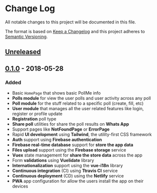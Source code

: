 # Change Log

All notable changes to this project will be documented in this file.

The format is based on [Keep a Changelog](http://keepachangelog.com/)
and this project adheres to [Semantic Versioning](http://semver.org/).

## [Unreleased]

## [0.1.0] - 2018-05-28

### Added

- Basic `HomePage` that shows basic PollMe info
- **Polls module** for view the user polls and user activity across any poll
- **Poll module** for the stuff related to a specific poll (create, fill, etc)
- **User module** that manages all the user related features like login,
  register or profile update
- **Registration** poll type
- **Share poll** utilities for share the poll results on **Whats App**
- Support pages like **NotFoundPage** or **ErrorPage**
- Rapid **UI development** using **Tailwind**, the utility-first CSS framework
- **Auth** support using **Firebase authentication**
- **Firebase real-time database** support for **store the app data**
- **Files upload** support using the **Firebase storage** service
- **Vuex** state management for **share the store data** across the app
- Form **validations** using **Vuelidate** library
- **Internationalization** support using the **vue-i18n** library
- **Continuous integration** (CI) using **Ttravis CI** service
- **Continuous deployment** (CD) using the **Netlify** service
- **PWA** app configuration for allow the users install the app on their devices

[Unreleased]: https://github.com/Poll-me/poll-me-vue/compare/v0.1.0-alpha.1...HEAD
[0.1.0]: https://github.com/Poll-me/poll-me-vue/compare/v0.0.0...v0.1.0-alpha.1
